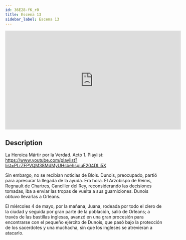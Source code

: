 ```yaml
---
id: 36E28-fK_r0
title: Escena 13
sidebar_label: Escena 13
---
```


<iframe
  width="560"
  height="315"
  src="https://www.youtube.com/embed/36E28-fK_r0"
  title="YouTube video player"
  frameborder="0"
  allow="accelerometer; autoplay; clipboard-write; encrypted-media; gyroscope; picture-in-picture; web-share"
  referrerpolicy="strict-origin-when-cross-origin"
  allowfullscreen
></iframe>

## Description

La Heroica Mártir por la Verdad. Acto 1.
Playlist: https://www.youtube.com/playlist?list=PLrZFPVQM38MdMyUHsbehsgiuF204DLi5X

Sin embargo, no se recibían noticias de Blois. Dunois, preocupado, partió para apresurar la llegada de la ayuda. Era hora. El Arzobispo de Reims, Regnault de Chartres, Canciller del Rey, reconsiderando las decisiones tomadas, iba a enviar las tropas de vuelta a sus guarniciones. Dunois obtuvo llevarlas a Orleans.

El miércoles 4 de mayo, por la mañana, Juana, rodeada por todo el clero de la ciudad y seguida por gran parte de la población, salió de Orleans; a través de las bastillas inglesas, avanzó en una gran procesión para encontrarse con el pequeño ejército de Dunois, que pasó bajo la protección de los sacerdotes y una muchacha, sin que los ingleses se atrevieran a atacarlo.
